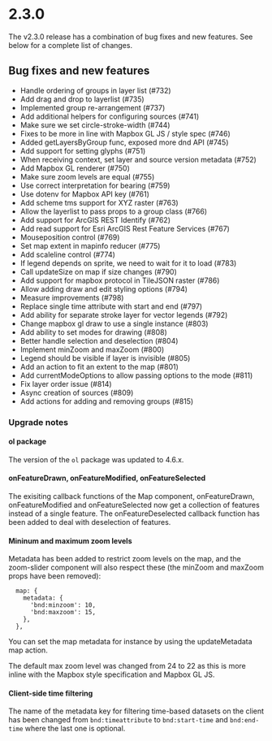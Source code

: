 # 2.3.0

The v2.3.0 release has a combination of bug fixes and new features. See below for a complete list of changes.

## Bug fixes and new features

 * Handle ordering of groups in layer list (#732)
 * Add drag and drop to layerlist (#735)
 * Implemented group re-arrangement (#737)
 * Add additional helpers for configuring sources (#741)
 * Make sure we set circle-stroke-width (#744)
 * Fixes to be more in line with Mapbox GL JS / style spec (#746)
 * Added getLayersByGroup func, exposed more dnd API (#745)
 * Add support for setting glyphs (#751)
 * When receiving context, set layer and source version metadata (#752)
 * Add Mapbox GL renderer (#750)
 * Make sure zoom levels are equal (#755)
 * Use correct interpretation for bearing (#759)
 * Use dotenv for Mapbox API key (#761)
 * Add scheme tms support for XYZ raster (#763)
 * Allow the layerlist to pass props to a group class (#766)
 * Add support for ArcGIS REST Identify (#762)
 * Add read support for Esri ArcGIS Rest Feature Services (#767)
 * Mouseposition control (#769)
 * Set map extent in mapinfo reducer (#775)
 * Add scaleline control (#774)
 * If legend depends on sprite, we need to wait for it to load (#783)
 * Call updateSize on map if size changes (#790)
 * Add support for mapbox protocol in TileJSON raster (#786)
 * Allow adding draw and edit styling options (#794)
 * Measure improvements (#798)
 * Replace single time attribute with start and end (#797)
 * Add ability for separate stroke layer for vector legends (#792)
 * Change mapbox gl draw to use a single instance (#803)
 * Add ability to set modes for drawing (#808)
 * Better handle selection and deselection (#804)
 * Implement minZoom and maxZoom (#800)
 * Legend should be visible if layer is invisible (#805)
 * Add an action to fit an extent to the map (#801)
 * Add currentModeOptions to allow passing options to the mode (#811)
 * Fix layer order issue (#814)
 * Async creation of sources (#809)
 * Add actions for adding and removing groups (#815)

### Upgrade notes

#### ol package
The version of the ```ol``` package was updated to 4.6.x.

#### onFeatureDrawn, onFeatureModified, onFeatureSelected
The exisiting callback functions of the Map component, onFeatureDrawn, onFeatureModified and onFeatureSelected now get a collection of features instead of a single feature.
The onFeatureDeselected callback function has been added to deal with deselection of features.

#### Mininum and maximum zoom levels
Metadata has been added to restrict zoom levels on the map, and the zoom-slider component will also respect these (the minZoom and maxZoom props have been removed):

```
  map: {
    metadata: {
      'bnd:minzoom': 10,
      'bnd:maxzoom': 15,
    },
  },
```
You can set the map metadata for instance by using the updateMetadata map action.

The default max zoom level was changed from 24 to 22 as this is more inline with the Mapbox style specification and Mapbox GL JS.

#### Client-side time filtering
The name of the metadata key for filtering time-based datasets on the client has been changed from ```bnd:timeattribute``` to ```bnd:start-time``` and ```bnd:end-time``` where the last one is optional.
